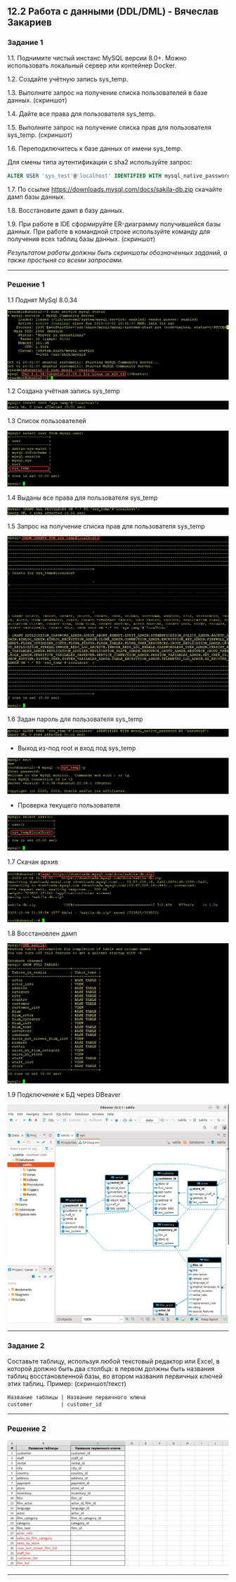 ## 12.2 Работа с данными (DDL/DML) - Вячеслав Закариев

### Задание 1

1.1. Поднимите чистый инстанс MySQL версии 8.0+. Можно использовать локальный сервер или контейнер Docker.

1.2. Создайте учётную запись sys_temp. 

1.3. Выполните запрос на получение списка пользователей в базе данных. (скриншот)

1.4. Дайте все права для пользователя sys_temp. 

1.5. Выполните запрос на получение списка прав для пользователя sys_temp. (скриншот)

1.6. Переподключитесь к базе данных от имени sys_temp.

Для смены типа аутентификации с sha2 используйте запрос: 
```sql
ALTER USER 'sys_test'@'localhost' IDENTIFIED WITH mysql_native_password BY 'password';
```
1.7. По ссылке https://downloads.mysql.com/docs/sakila-db.zip скачайте дамп базы данных.

1.8. Восстановите дамп в базу данных.

1.9. При работе в IDE сформируйте ER-диаграмму получившейся базы данных. При работе в командной строке используйте команду для получения всех таблиц базы данных. (скриншот)

*Результатом работы должны быть скриншоты обозначенных заданий, а также простыня со всеми запросами.*

---

### Решение 1

1.1 Поднят MySql 8.0.34

![version](https://github.com/SlavaZakariev/netology/blob/36e710a7b641b43de618002ede2e6f9b79ab72e7/db/12.2_ddl-dml/resources/mysql_1.1.jpg)

1.2 Создана учётная запись sys_temp

![account](https://github.com/SlavaZakariev/netology/blob/36e710a7b641b43de618002ede2e6f9b79ab72e7/db/12.2_ddl-dml/resources/mysql_1.2.jpg)

1.3 Список пользователей

![list](https://github.com/SlavaZakariev/netology/blob/36e710a7b641b43de618002ede2e6f9b79ab72e7/db/12.2_ddl-dml/resources/mysql_1.3.jpg)

1.4 Выданы все права для пользователя sys_temp

![grand](https://github.com/SlavaZakariev/netology/blob/36e710a7b641b43de618002ede2e6f9b79ab72e7/db/12.2_ddl-dml/resources/mysql_1.4.jpg)

1.5 Запрос на получение списка прав для пользователя sys_temp

![check_grand](https://github.com/SlavaZakariev/netology/blob/36e710a7b641b43de618002ede2e6f9b79ab72e7/db/12.2_ddl-dml/resources/mysql_1.5.jpg)

1.6 Задан пароль для пользователя sys_temp

![password](https://github.com/SlavaZakariev/netology/blob/36e710a7b641b43de618002ede2e6f9b79ab72e7/db/12.2_ddl-dml/resources/mysql_1.6.jpg)

   - Выход из-под root и вход под sys_temp

![change_user](https://github.com/SlavaZakariev/netology/blob/36e710a7b641b43de618002ede2e6f9b79ab72e7/db/12.2_ddl-dml/resources/mysql_1.7.jpg)

   - Проверка текущего пользователя

![check_user](https://github.com/SlavaZakariev/netology/blob/36e710a7b641b43de618002ede2e6f9b79ab72e7/db/12.2_ddl-dml/resources/mysql_1.8.jpg)

1.7 Скачан архив

![wget](https://github.com/SlavaZakariev/netology/blob/14f858b2a4f724973f2ef03f923b1ee27aca3949/db/12.2_ddl-dml/resources/mysql_1.9.jpg)

1.8 Восстановлен дамп

![wget](https://github.com/SlavaZakariev/netology/blob/14f858b2a4f724973f2ef03f923b1ee27aca3949/db/12.2_ddl-dml/resources/mysql_1.10.jpg)

1.9 Подключение к БД через DBeaver

![DBeaver](https://github.com/SlavaZakariev/netology/blob/440010769c1c46a6b223431e6a7803ba1234a85b/db/12.2_ddl-dml/resources/mysql_1.11.jpg)

---

### Задание 2

Составьте таблицу, используя любой текстовый редактор или Excel, в которой должно быть два столбца: в первом должны быть названия таблиц восстановленной базы, во втором названия первичных ключей этих таблиц. Пример: (скриншот/текст)
```
Название таблицы | Название первичного ключа
customer         | customer_id
```

---

### Решение 2

![tables](https://github.com/SlavaZakariev/netology/blob/b75e33b608cda3b54de8708ec97430824beb1204/db/12.2_ddl-dml/resources/mysql_2.1.jpg)
 
---
